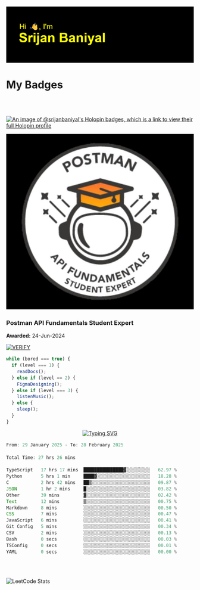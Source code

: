 ![Header](./header.png)

# My Badges

<Br />
<Br />

[![An image of @srijanbaniyal's Holopin badges, which is a link to view their full Holopin profile](https://holopin.me/srijanbaniyal)](https://holopin.io/@srijanbaniyal)

[![Postman API Fundamentals Student Expert](/Postman.jpeg)](https://api.badgr.io/public/assertions/r9BLLy0oTfKJBbkGuDI1zA)

### Postman API Fundamentals Student Expert

**Awarded:** 24-Jun-2024

[![VERIFY](https://img.shields.io/badge/VERIFY-blue)](https://badgecheck.io?url=https%3A%2F%2Fapi.badgr.io%2Fpublic%2Fassertions%2Fr9BLLy0oTfKJBbkGuDI1zA)

```javascript
while (bored === true) {
  if (level === 1) {
    readDocs();
  } else if (level == 2) {
    FigmaDesigning();
  } else if (level === 3) {
    listenMusic();
  } else {
    sleep();
  }
}
```

<p align="center">
  <a href="https://git.io/typing-svg"><img src="https://readme-typing-svg.demolab.com?font=Tilt+Prism&size=30&pause=1000&color=0FF75B&center=true&vCenter=true&width=800&height=80&lines=Time+spent+on+various+Programming+languages" alt="Typing SVG" /></a>
</p>

<!--START_SECTION:waka-->

```TypeScript
From: 29 January 2025 - To: 28 February 2025

Total Time: 27 hrs 26 mins

TypeScript   17 hrs 17 mins  ███████████████▓░░░░░░░░░   62.97 %
Python       5 hrs 1 min     ████▓░░░░░░░░░░░░░░░░░░░░   18.28 %
C            2 hrs 42 mins   ██▒░░░░░░░░░░░░░░░░░░░░░░   09.87 %
JSON         1 hr 2 mins     █░░░░░░░░░░░░░░░░░░░░░░░░   03.82 %
Other        39 mins         ▓░░░░░░░░░░░░░░░░░░░░░░░░   02.42 %
Text         12 mins         ▒░░░░░░░░░░░░░░░░░░░░░░░░   00.75 %
Markdown     8 mins          ░░░░░░░░░░░░░░░░░░░░░░░░░   00.50 %
CSS          7 mins          ░░░░░░░░░░░░░░░░░░░░░░░░░   00.47 %
JavaScript   6 mins          ░░░░░░░░░░░░░░░░░░░░░░░░░   00.41 %
Git Config   5 mins          ░░░░░░░░░░░░░░░░░░░░░░░░░   00.34 %
CSV          2 mins          ░░░░░░░░░░░░░░░░░░░░░░░░░   00.13 %
Bash         0 secs          ░░░░░░░░░░░░░░░░░░░░░░░░░   00.03 %
TSConfig     0 secs          ░░░░░░░░░░░░░░░░░░░░░░░░░   00.01 %
YAML         0 secs          ░░░░░░░░░░░░░░░░░░░░░░░░░   00.00 %
```

<!--END_SECTION:waka-->

<Br />
<Br />

![LeetCode Stats](https://leetcard.jacoblin.cool/Srijan-Baniyal?theme=dark&font=Rasa&ext=contest)
